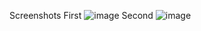 Screenshots
First
![image](https://github.com/SirTebz/MuseumCandy/assets/62904711/daf91c48-e8d7-4a98-903b-61e473c358ba)
Second
![image](https://github.com/SirTebz/MuseumCandy/assets/62904711/47b9eb98-9db8-4ee4-b482-bb407bce167a)
